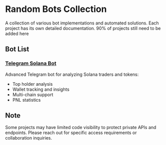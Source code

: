 # Random Bots Collection

A collection of various bot implementations and automated solutions. Each project has its own detailed documentation. 90% of projects still need to be added here

## Bot List

### [Telegram Solana Bot](./TelegramSolanaBot.md)
Advanced Telegram bot for analyzing Solana traders and tokens:
- Top holder analysis
- Wallet tracking and insights
- Multi-chain support
- PNL statistics

## Note
Some projects may have limited code visibility to protect private APIs and endpoints. Please reach out for specific access requirements or collaboration inquiries.
